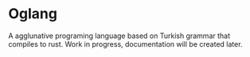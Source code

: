 # Oglang
A agglunative programing language based on Turkish grammar that compiles to rust. Work in progress, documentation will be created later.
